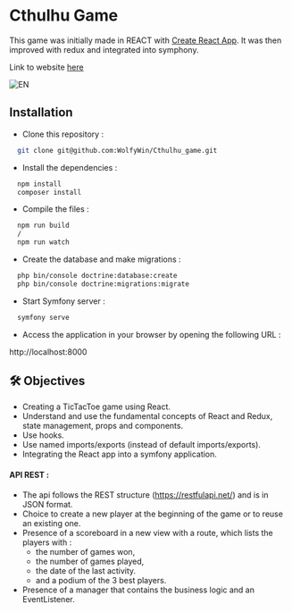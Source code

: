 
# Cthulhu Game

This game was initially made in REACT with [Create React App](https://github.com/facebook/create-react-app).
It was then improved with redux and integrated into symphony.

Link to website [here](https://cthulhu-game.wolfyweb.fr)

![EN](https://user-images.githubusercontent.com/58392030/233780837-e25b245a-433e-449d-9991-241683544e5b.png)
## Installation

- Clone this repository :

```bash
  git clone git@github.com:WolfyWin/Cthulhu_game.git
```

- Install the dependencies :

```bash
  npm install
  composer install
```

- Compile the files :

```bash
  npm run build
  /
  npm run watch
```
- Create the database and make migrations :

```bash
  php bin/console doctrine:database:create
  php bin/console doctrine:migrations:migrate
```

- Start Symfony server :

```bash
  symfony serve
```

-  Access the application in your browser by opening the following URL :

  http://localhost:8000

## 🛠 Objectives

- Creating a TicTacToe game using React.
- Understand and use the fundamental concepts of React and Redux, state management, props and components.
- Use hooks.
- Use named imports/exports (instead of default imports/exports).
- Integrating the React app into a symfony application.

####  API REST :

- The api follows the REST structure (https://restfulapi.net/) and is in JSON format.
- Choice to create a new player at the beginning of the game or to reuse an existing one.
- Presence of a scoreboard in a new view with a route, which lists the players with :
   - the number of games won,
   - the number of games played,
   - the date of the last activity.
   - and a podium of the 3 best players.
- Presence of a manager that contains the business logic and an EventListener.
